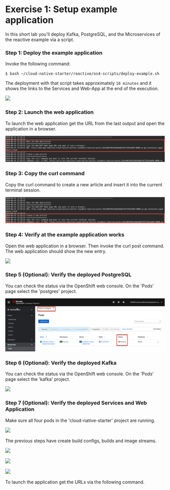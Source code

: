 # Exercise 1: Setup example application

In this short lab you'll deploy Kafka, PostgreSQL, and the Microservices of the reactive example via a script.

### Step 1: Deploy the example application

Invoke the following command:

```
$ bash ~/cloud-native-starter/reactive/os4-scripts/deploy-example.sh 
```

The deployment with that script takes approximately `10 minutes` and it shows the links to the Services and Web-App at the end of the execution. 

![](../../images/setup-example-application.gif)


### Step 2: Launch the web application

To launch the web application get the URL from the last output and open the application in a browser.

![](../../images/web-app-url.png)

### Step 3: Copy the curl command

Copy the curl command to create a new article and insert it into the current terminal session.

![](../../images/create-articles-curl.png)

### Step 4: Verify at the example application works

Open the web application in a browser. Then invoke the curl post command. The web application should show the new entry.

![](../../images/verify-app6.png)

### Step 5 (Optional): Verify the deployed PostgreSQL

You can check the status via the OpenShift web console. On the 'Pods' page select the 'postgres' project.

![](../../images/postgres-verify.png)

### Step 6 (Optional): Verify the deployed Kafka

You can check the status via the OpenShift web console. On the 'Pods' page select the 'kafka' project.

![](../../images/kafka-deployment2.png)

### Step 7 (Optional): Verify the deployed Services and Web Application

Make sure all four pods in the 'cloud-native-starter' project are running.

![](../../images/verify-app1.png)

The previous steps have create build configs, builds and image streams.

![](../../images/verify-app2.png)

![](../../images/verify-app3.png)

![](../../images/verify-app4.png)

To launch the application get the URLs via the following command.


